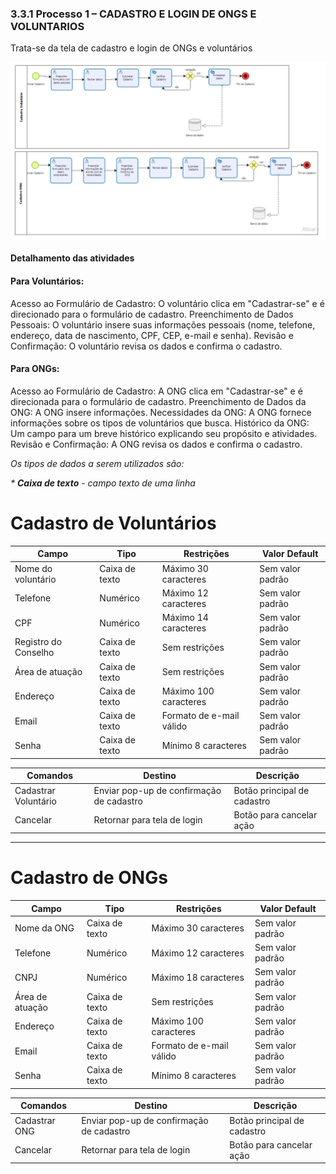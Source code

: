 ### 3.3.1 Processo 1 – CADASTRO E LOGIN DE ONGS E VOLUNTARIOS

Trata-se da tela de cadastro e login de ONGs e voluntários

![PROCESSO 1](../images/modelagem/cadastro.png "Modelo BPMN do Processo 1.")

#### Detalhamento das atividades

#### Para Voluntários:
Acesso ao Formulário de Cadastro: O voluntário clica em "Cadastrar-se" e é direcionado para o formulário de cadastro.
Preenchimento de Dados Pessoais: O voluntário insere suas informações pessoais (nome, telefone, endereço, data de nascimento, CPF, CEP, e-mail e senha).
Revisão e Confirmação: O voluntário revisa os dados e confirma o cadastro.
#### Para ONGs:
Acesso ao Formulário de Cadastro: A ONG clica em "Cadastrar-se" e é direcionada para o formulário de cadastro.
Preenchimento de Dados da ONG: A ONG insere informações.
Necessidades da ONG: A ONG fornece informações sobre os tipos de voluntários que busca.
Histórico da ONG: Um campo para um breve histórico explicando seu propósito e atividades.
Revisão e Confirmação: A ONG revisa os dados e confirma o cadastro.

_Os tipos de dados a serem utilizados são:_

_* **Caixa de texto** - campo texto de uma linha_


# Cadastro de Voluntários

| **Campo**            | **Tipo**         | **Restrições**                 | **Valor Default**     |
|-----------------------|------------------|--------------------------------|-----------------------|
| Nome do voluntário    | Caixa de texto   | Máximo 30 caracteres           | Sem valor padrão      |
| Telefone              | Numérico         | Máximo 12 caracteres           | Sem valor padrão      |
| CPF                   | Numérico         | Máximo 14 caracteres           | Sem valor padrão      |
| Registro do Conselho  | Caixa de texto   | Sem restrições                 | Sem valor padrão      |
| Área de atuação       | Caixa de texto   | Sem restrições                 | Sem valor padrão      |
| Endereço              | Caixa de texto   | Máximo 100 caracteres          | Sem valor padrão      |
| Email                 | Caixa de texto   | Formato de e-mail válido       | Sem valor padrão      |
| Senha                 | Caixa de texto   | Mínimo 8 caracteres            | Sem valor padrão      |

| **Comandos**         | **Destino**                             | **Descrição**             |
|-----------------------|-----------------------------------------|---------------------------|
| Cadastrar Voluntário  | Enviar pop-up de confirmação de cadastro | Botão principal de cadastro |
| Cancelar              | Retornar para tela de login            | Botão para cancelar ação  |

---

# Cadastro de ONGs

| **Campo**            | **Tipo**         | **Restrições**                 | **Valor Default**     |
|-----------------------|------------------|--------------------------------|-----------------------|
| Nome da ONG           | Caixa de texto   | Máximo 30 caracteres           | Sem valor padrão      |
| Telefone              | Numérico         | Máximo 12 caracteres           | Sem valor padrão      |
| CNPJ                  | Numérico         | Máximo 18 caracteres           | Sem valor padrão      |
| Área de atuação       | Caixa de texto   | Sem restrições                 | Sem valor padrão      |
| Endereço              | Caixa de texto   | Máximo 100 caracteres          | Sem valor padrão      |
| Email                 | Caixa de texto   | Formato de e-mail válido       | Sem valor padrão      |
| Senha                 | Caixa de texto   | Mínimo 8 caracteres            | Sem valor padrão      |

| **Comandos**         | **Destino**                             | **Descrição**             |
|-----------------------|-----------------------------------------|---------------------------|
| Cadastrar ONG         | Enviar pop-up de confirmação de cadastro | Botão principal de cadastro |
| Cancelar              | Retornar para tela de login            | Botão para cancelar ação  |
